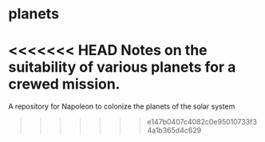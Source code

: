 # planets
<<<<<<< HEAD
Notes on the suitability of various planets for a crewed mission.
=======
A repository for Napoleon to colonize the planets of the solar system
>>>>>>> e147b0407c4082c0e95010733f34a1b365d4c629
